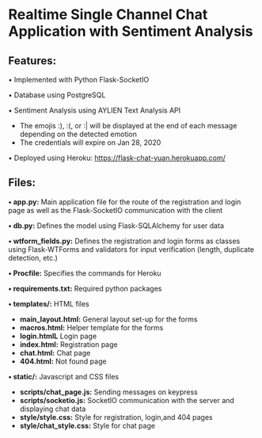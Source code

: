# Realtime Single Channel Chat Application with Sentiment Analysis

## Features:
• Implemented with Python Flask-SocketIO

• Database using PostgreSQL

• Sentiment Analysis using AYLIEN Text Analysis API
  * The emojis :), :(, or :| will be displayed at the end of each message depending on the detected emotion
  * The credentials will expire on Jan 28, 2020

• Deployed using Heroku: https://flask-chat-yuan.herokuapp.com/

## Files:

**• app.py:** Main application file for the route of the registration and login page as well as the Flask-SocketIO communication with the client

**• db.py:** Defines the model using Flask-SQLAlchemy for user data

**• wtform_fields.py:** Defines the registration and login forms as classes using Flask-WTForms and validators for input verification (length, duplicate detection, etc.)

**• Procfile:** Specifies the commands for Heroku

**• requirements.txt:** Required python packages

**• templates/:** HTML files
  * **main_layout.html:** General layout set-up for the forms
  * **macros.html:** Helper template for the forms
  * **login.htmlL** Login page
  * **index.html:** Registration page
  * **chat.html:** Chat page
  * **404.html:** Not found page
  
**• static/:** Javascript and CSS files
  * **scripts/chat_page.js:** Sending messages on keypress
  * **scripts/socketio.js:** SocketIO communication with the server and displaying chat data 
  * **style/style.css:** Style for registration, login,and 404 pages
  * **style/chat_style.css:** Style for chat page
  
